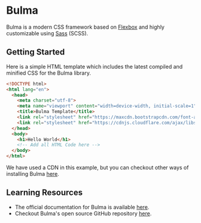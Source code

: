 # Bulma

Bulma is a modern CSS framework based on [Flexbox](CSS-Flexbox) and highly customizable using [Sass](http://sass-lang.com/) (SCSS).

## Getting Started

Here is a simple HTML template which includes the latest compiled and minified CSS for the Bulma library.

```html
<!DOCTYPE html>
<html lang="en">
  <head>
    <meta charset="utf-8">
    <meta name="viewport" content="width=device-width, initial-scale=1">
    <title>Bulma Template</title>
    <link rel="stylesheet" href="https://maxcdn.bootstrapcdn.com/font-awesome/4.5.0/css/font-awesome.min.css">
    <link rel="stylesheet" href="https://cdnjs.cloudflare.com/ajax/libs/bulma/0.0.23/css/bulma.min.css">
  </head>
  <body>
    <h1>Hello World</h1>
    <!-- Add all HTML Code here -->
  </body>
</html>
```

We have used a CDN in this example, but you can checkout other ways of installing Bulma [here](http://bulma.io/documentation/overview/start/).

## Learning Resources

- The official documentation for Bulma is available [here](http://bulma.io/documentation/overview/start/).
- Checkout Bulma's open source GitHub repository [here](https://github.com/jgthms/bulma).
